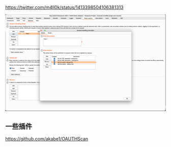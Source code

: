 
https://twitter.com/m4ll0k/status/1413398504106381313

![img_8.png](img_8.png)

## 一些插件

https://github.com/akabe1/OAUTHScan
